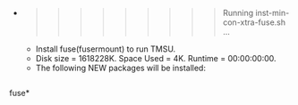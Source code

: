 * >>>>>>>>> Running inst-min-con-xtra-fuse.sh ...
  * Install fuse(fusermount) to run TMSU.
  * Disk size = 1618228K. Space Used = 4K. Runtime = 00:00:00:00.
  * The following NEW packages will be installed:
  ```bash
fuse*
  ```
